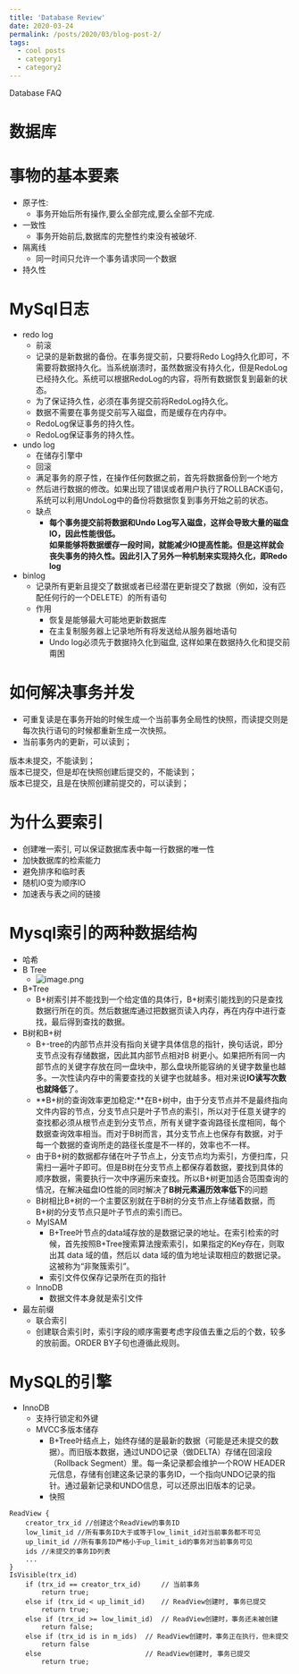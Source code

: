 ```yaml
---
title: 'Database Review'
date: 2020-03-24
permalink: /posts/2020/03/blog-post-2/
tags:
  - cool posts
  - category1
  - category2
---
```


Database FAQ


# 数据库

<a name="2Tqsi"></a>
# 事物的基本要素
- 原子性:
  - 事务开始后所有操作,要么全部完成,要么全部不完成.
- 一致性
  - 事务开始前后,数据库的完整性约束没有被破坏.
- 隔离线
  - 同一时间只允许一个事务请求同一个数据
- 持久性
<a name="Bo5Mi"></a>
# MySql日志

- redo log
  - 前滚
  - 记录的是新数据的备份。在事务提交前，只要将Redo Log持久化即可，不需要将数据持久化。当系统崩溃时，虽然数据没有持久化，但是RedoLog已经持久化。系统可以根据RedoLog的内容，将所有数据恢复到最新的状态。
  - 为了保证持久性，必须在事务提交前将RedoLog持久化。
  - 数据不需要在事务提交前写入磁盘，而是缓存在内存中。
  - RedoLog保证事务的持久性。
  - RedoLog保证事务的持久性。
- undo log
  - 在储存引擎中
  - 回滚
  - 满足事务的原子性，在操作任何数据之前，首先将数据备份到一个地方
  - 然后进行数据的修改。如果出现了错误或者用户执行了ROLLBACK语句，系统可以利用UndoLog中的备份将数据恢复到事务开始之前的状态。
  - 缺点
    - **每个事务提交前将数据和Undo Log写入磁盘，这样会导致大量的磁盘IO，因此性能很低。<br />如果能够将数据缓存一段时间，就能减少IO提高性能。但是这样就会丧失事务的持久性。因此引入了另外一种机制来实现持久化，即Redo log**
- binlog
  - 记录所有更新且提交了数据或者已经潜在更新提交了数据（例如，没有匹配任何行的一个DELETE）的所有语句
  - 作用
    - 恢复是能够最大可能地更新数据库
    - 在主复制服务器上记录地所有将发送给从服务器地语句
    - Undo log必须先于数据持久化到磁盘, 这样如果在数据持久化和提交前甭困
<a name="Fuaxk"></a>
# 如何解决事务并发

- 可重复读是在事务开始的时候生成一个当前事务全局性的快照，而读提交则是每次执行语句的时候都重新生成一次快照。
- 当前事务内的更新，可以读到；

版本未提交，不能读到；<br />版本已提交，但是却在快照创建后提交的，不能读到；<br />版本已提交，且是在快照创建前提交的，可以读到；
<a name="80e8p"></a>
# 为什么要索引

- 创建唯一索引, 可以保证数据库表中每一行数据的唯一性
- 加快数据库的检索能力
- 避免排序和临时表
- 随机IO变为顺序IO
- 加速表与表之间的链接
<a name="Cqer1"></a>
# Mysql索引的两种数据结构

- 哈希
- B Tree
  - ![image.png](https://cdn.nlark.com/yuque/0/2020/png/1378916/1588726514913-b2aaeeba-4a50-4137-85bc-ee27a9bf7eb7.png#align=left&display=inline&height=300&margin=%5Bobject%20Object%5D&name=image.png&originHeight=300&originWidth=624&size=194006&status=done&style=none&width=624)
- B+Tree
  - B+树索引并不能找到一个给定值的具体行，B+树索引能找到的只是查找数据行所在的页。然后数据库通过把数据页读入内存，再在内存中进行查找，最后得到查找的数据。
- B树和B+树
  - B+-tree的内部节点并没有指向关键字具体信息的指针，换句话说，即分支节点没有存储数据，因此其内部节点相对B 树更小。如果把所有同一内部节点的关键字存放在同一盘块中，那么盘块所能容纳的关键字数量也越多。一次性读内存中的需要查找的关键字也就越多。相对来说**IO读写次数也就降低**了。
  - **B+树的查询效率更加稳定:**在B+树中，由于分支节点并不是最终指向文件内容的节点，分支节点只是叶子节点的索引，所以对于任意关键字的查找都必须从根节点走到分支节点，所有关键字查询路径长度相同，每个数据查询效率相当。而对于B树而言，其分支节点上也保存有数据，对于每一个数据的查询所走的路径长度是不一样的，效率也不一样。
  - 由于B+树的数据都存储在叶子节点上，分支节点均为索引，方便扫库，只需扫一遍叶子即可。但是B树在分支节点上都保存着数据，要找到具体的顺序数据，需要执行一次中序遍历来查找。所以B+树更加适合范围查询的情况，在解决磁盘IO性能的同时解决了**B树元素遍历效率低下**的问题
  - B树相比B+树的一个主要区别就在于B树的分支节点上存储着数据，而B+树的分支节点只是叶子节点的索引而已。
  - MyISAM
    - B+Tree叶节点的data域存放的是数据记录的地址。在索引检索的时候，首先按照B+Tree搜索算法搜索索引，如果指定的Key存在，则取出其 data 域的值，然后以 data 域的值为地址读取相应的数据记录。这被称为“非聚簇索引”。
    - 索引文件仅保存记录所在页的指针
  - InnoDB
    - 数据文件本身就是索引文件
- 最左前缀
  - 联合索引
  - 创建联合索引时，索引字段的顺序需要考虑字段值去重之后的个数，较多的放前面。ORDER BY子句也遵循此规则。
<a name="ZPRRJ"></a>
# MySQL的引擎

- InnoDB
  - 支持行锁定和外键
  - MVCC多版本储存
    - B+Tree叶结点上，始终存储的是最新的数据（可能是还未提交的数据）。而旧版本数据，通过UNDO记录（做DELTA）存储在回滚段（Rollback Segment）里。每一条记录都会维护一个ROW HEADER元信息，存储有创建这条记录的事务ID，一个指向UNDO记录的指针。通过最新记录和UNDO信息，可以还原出旧版本的记录。
    - 快照
```
ReadView {
    creator_trx_id //创建这个ReadView的事务ID
    low_limit_id //所有事务ID大于或等于low_limit_id对当前事务都不可见
    up_limit_id //所有事务ID严格小于up_limit_id的事务对当前事务可见
    ids //未提交的事务ID列表
    ...
}
IsVisible(trx_id)
    if (trx_id == creator_trx_id)     // 当前事务
        return true;
    else if (trx_id < up_limit_id)    // ReadView创建时, 事务已提交
        return true;
    else if (trx_id >= low_limit_id)  // ReadView创建时，事务还未被创建
        return false;
    else if (trx_id is in m_ids)  // ReadView创建时，事务正在执行，但未提交
        return false
    else                          // ReadView创建时, 事务已提交
        return true;
```

<br />


